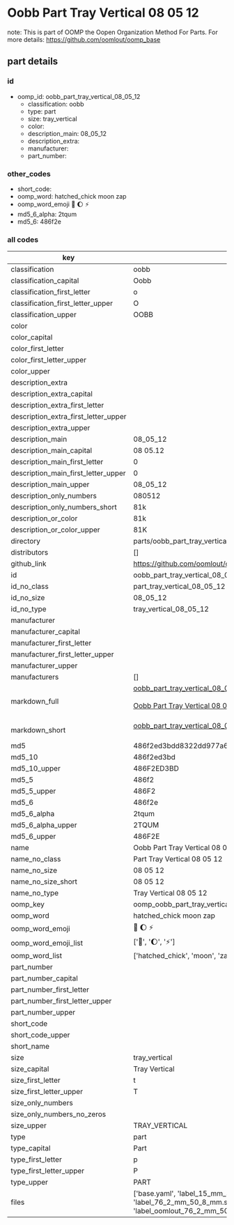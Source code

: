 # Oobb Part Tray Vertical 08 05 12  

note: This is part of OOMP the Oopen Organization Method For Parts. For more details: https://github.com/oomlout/oomp_base

##  part details





### id
* oomp_id: oobb_part_tray_vertical_08_05_12
  * classification: oobb
  * type: part
  * size: tray_vertical
  * color: 
  * description_main: 08_05_12
  * description_extra: 
  * manufacturer: 
  * part_number: 

### other_codes
* short_code: 
* oomp_word: hatched_chick moon zap
* oomp_word_emoji :hatched_chick: :moon: :zap:
* md5_6_alpha: 2tqum
* md5_6: 486f2e

### all codes 
| key | value |  
| --- | --- |  
| classification | oobb |  
| classification_capital | Oobb |  
| classification_first_letter | o |  
| classification_first_letter_upper | O |  
| classification_upper | OOBB |  
| color |  |  
| color_capital |  |  
| color_first_letter |  |  
| color_first_letter_upper |  |  
| color_upper |  |  
| description_extra |  |  
| description_extra_capital |  |  
| description_extra_first_letter |  |  
| description_extra_first_letter_upper |  |  
| description_extra_upper |  |  
| description_main | 08_05_12 |  
| description_main_capital | 08 05.12 |  
| description_main_first_letter | 0 |  
| description_main_first_letter_upper | 0 |  
| description_main_upper | 08_05_12 |  
| description_only_numbers | 080512 |  
| description_only_numbers_short | 81k |  
| description_or_color | 81k |  
| description_or_color_upper | 81K |  
| directory | parts/oobb_part_tray_vertical_08_05_12 |  
| distributors | [] |  
| github_link | https://github.com/oomlout/oomlout_oomp_part_src/tree/main/parts/oobb_part_tray_vertical_08_05_12/working |  
| id | oobb_part_tray_vertical_08_05_12 |  
| id_no_class | part_tray_vertical_08_05_12 |  
| id_no_size | 08_05_12 |  
| id_no_type | tray_vertical_08_05_12 |  
| manufacturer |  |  
| manufacturer_capital |  |  
| manufacturer_first_letter |  |  
| manufacturer_first_letter_upper |  |  
| manufacturer_upper |  |  
| manufacturers | [] |  
| markdown_full | [oobb_part_tray_vertical_08_05_12](https://github.com/oomlout/oomlout_oomp_part_src/tree/main/parts/oobb_part_tray_vertical_08_05_12/working)<br>[](https://github.com/oomlout/oomlout_oomp_part_src/tree/main/parts/oobb_part_tray_vertical_08_05_12/working)<br>[Oobb Part Tray Vertical 08 05 12](https://github.com/oomlout/oomlout_oomp_part_src/tree/main/parts/oobb_part_tray_vertical_08_05_12/working)<br><br> |  
| markdown_short | [oobb_part_tray_vertical_08_05_12](https://github.com/oomlout/oomlout_oomp_part_src/tree/main/parts/oobb_part_tray_vertical_08_05_12/working)<br><br> |  
| md5 | 486f2ed3bdd8322dd977a6cf8dffeef2 |  
| md5_10 | 486f2ed3bd |  
| md5_10_upper | 486F2ED3BD |  
| md5_5 | 486f2 |  
| md5_5_upper | 486F2 |  
| md5_6 | 486f2e |  
| md5_6_alpha | 2tqum |  
| md5_6_alpha_upper | 2TQUM |  
| md5_6_upper | 486F2E |  
| name | Oobb Part Tray Vertical 08 05 12 |  
| name_no_class | Part Tray Vertical 08 05 12 |  
| name_no_size | 08 05 12 |  
| name_no_size_short | 08 05 12 |  
| name_no_type | Tray Vertical 08 05 12 |  
| oomp_key | oomp_oobb_part_tray_vertical_08_05_12 |  
| oomp_word | hatched_chick moon zap |  
| oomp_word_emoji | :hatched_chick: :moon: :zap: |  
| oomp_word_emoji_list | [':hatched_chick:', ':moon:', ':zap:'] |  
| oomp_word_list | ['hatched_chick', 'moon', 'zap'] |  
| part_number |  |  
| part_number_capital |  |  
| part_number_first_letter |  |  
| part_number_first_letter_upper |  |  
| part_number_upper |  |  
| short_code |  |  
| short_code_upper |  |  
| short_name |  |  
| size | tray_vertical |  
| size_capital | Tray Vertical |  
| size_first_letter | t |  
| size_first_letter_upper | T |  
| size_only_numbers |  |  
| size_only_numbers_no_zeros |  |  
| size_upper | TRAY_VERTICAL |  
| type | part |  
| type_capital | Part |  
| type_first_letter | p |  
| type_first_letter_upper | P |  
| type_upper | PART |  
| files | ['base.yaml', 'label_15_mm_30_mm.pdf', 'label_15_mm_30_mm.svg', 'label_76_2_mm_50_8_mm.pdf', 'label_76_2_mm_50_8_mm.svg', 'label_oomlout_76_2_mm_50_8_mm.pdf', 'label_oomlout_76_2_mm_50_8_mm.svg', 'readme.md', 'working.json', 'working.yaml'] |  
